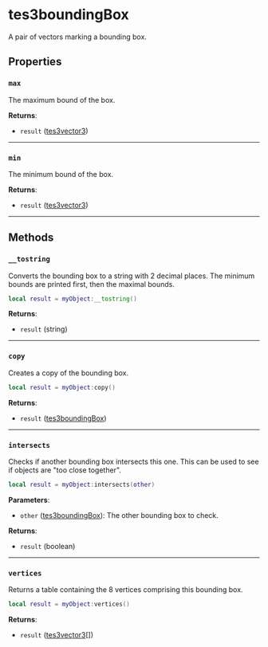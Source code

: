 # tes3boundingBox
<div class="search_terms" style="display: none">tes3boundingbox, boundingbox</div>

<!---
	This file is autogenerated. Do not edit this file manually. Your changes will be ignored.
	More information: https://github.com/MWSE/MWSE/tree/master/docs
-->

A pair of vectors marking a bounding box.

## Properties

### `max`
<div class="search_terms" style="display: none">max</div>

The maximum bound of the box.

**Returns**:

* `result` ([tes3vector3](../types/tes3vector3.md))

***

### `min`
<div class="search_terms" style="display: none">min</div>

The minimum bound of the box.

**Returns**:

* `result` ([tes3vector3](../types/tes3vector3.md))

***

## Methods

### `__tostring`
<div class="search_terms" style="display: none">__tostring</div>

Converts the bounding box to a string with 2 decimal places. The minimum bounds are printed first, then the maximal bounds.

```lua
local result = myObject:__tostring()
```

**Returns**:

* `result` (string)

***

### `copy`
<div class="search_terms" style="display: none">copy</div>

Creates a copy of the bounding box.

```lua
local result = myObject:copy()
```

**Returns**:

* `result` ([tes3boundingBox](../types/tes3boundingBox.md))

***

### `intersects`
<div class="search_terms" style="display: none">intersects</div>

Checks if another bounding box intersects this one. This can be used to see if objects are "too close together".

```lua
local result = myObject:intersects(other)
```

**Parameters**:

* `other` ([tes3boundingBox](../types/tes3boundingBox.md)): The other bounding box to check.

**Returns**:

* `result` (boolean)

***

### `vertices`
<div class="search_terms" style="display: none">vertices</div>

Returns a table containing the 8 vertices comprising this bounding box.

```lua
local result = myObject:vertices()
```

**Returns**:

* `result` ([tes3vector3](../types/tes3vector3.md)[])

